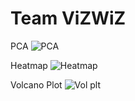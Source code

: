 # Team ViZWiZ

PCA
![PCA](https://github.com/NCBI-Hackathons/RNA-Seq-in-the-Cloud/blob/master/Visualization/3D_pca.PNG)

Heatmap
![Heatmap](https://github.com/NCBI-Hackathons/RNA-Seq-in-the-Cloud/blob/master/Visualization/interactive_heatmap.PNG)

Volcano Plot
![Vol plt](https://github.com/NCBI-Hackathons/RNA-Seq-in-the-Cloud/blob/master/Visualization/basic_heatmap.PNG)
